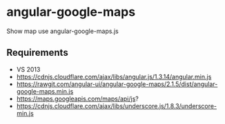 # angular-google-maps
Show map use angular-google-maps.js

## Requirements
- VS 2013
- https://cdnjs.cloudflare.com/ajax/libs/angular.js/1.3.14/angular.min.js
- https://rawgit.com/angular-ui/angular-google-maps/2.1.5/dist/angular-google-maps.min.js
- https://maps.googleapis.com/maps/api/js?
- https://cdnjs.cloudflare.com/ajax/libs/underscore.js/1.8.3/underscore-min.js
